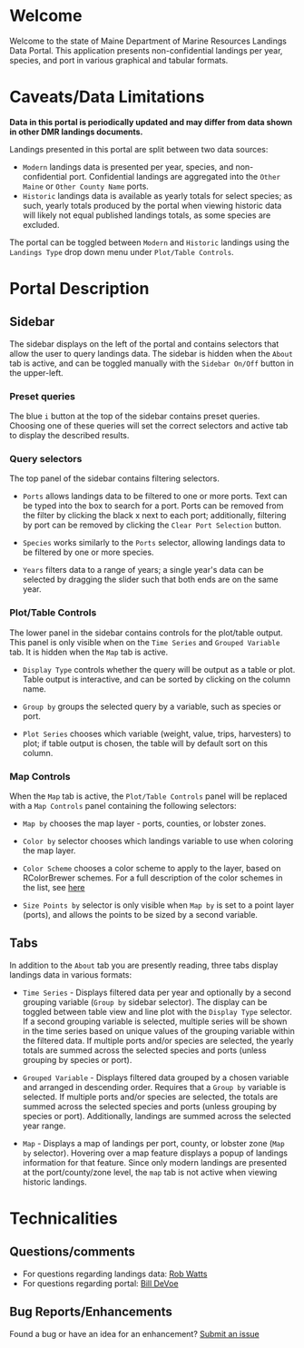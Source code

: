 # Welcome

Welcome to the state of Maine Department of Marine Resources Landings Data Portal. This application presents non-confidential landings per year, species, and port in various graphical and tabular formats.

# Caveats/Data Limitations

**Data in this portal is periodically updated and may differ from data shown in other DMR landings documents.**

Landings presented in this portal are split between two data sources:

* `Modern` landings data is presented per year, species, and non-confidential port. Confidential landings are aggregated into the `Other Maine` or `Other County Name` ports.
* `Historic` landings data is available as yearly totals for select species; as such, yearly totals produced by the portal when viewing historic data will likely not equal published landings totals, as some species are excluded.

The portal can be toggled between `Modern` and `Historic` landings using the `Landings Type` drop down menu under `Plot/Table Controls`.

# Portal Description

## Sidebar

The sidebar displays on the left of the portal and contains selectors that allow the user to query landings data. The sidebar is hidden when the `About` tab is active, and can be toggled manually with the `Sidebar On/Off` button in the upper-left.

### Preset queries

The blue `i` button at the top of the sidebar contains preset queries. Choosing one of these queries will set the correct selectors and active tab to display the described results.

### Query selectors

The top panel of the sidebar contains filtering selectors. 

* `Ports` allows landings data to be filtered to one or more ports. Text can be typed into the box to search for a port. Ports can be removed from the filter by clicking the black x next to each port; additionally, filtering by port can be removed by clicking the `Clear Port Selection` button.

* `Species` works similarly to the `Ports` selector, allowing landings data to be filtered by one or more species.

* `Years` filters data to a range of years; a single year's data can be selected by dragging the slider such that both ends are on the same year.

### Plot/Table Controls

The lower panel in the sidebar contains controls for the plot/table output. This panel is only visible when on the `Time Series` and `Grouped Variable` tab. It is hidden when the `Map` tab is active.

* `Display Type` controls whether the query will be output as a table or plot. Table output is interactive, and can be sorted by clicking on the column name.

* `Group by` groups the selected query by a variable, such as species or port.

* `Plot Series` chooses which variable (weight, value, trips, harvesters) to plot; if table output is chosen, the table will by default sort on this column.

### Map Controls

When the `Map` tab is active, the `Plot/Table Controls` panel will be replaced with a `Map Controls` panel containing the following selectors:

* `Map by` chooses the map layer - ports, counties, or lobster zones.

* `Color by` selector chooses which landings variable to use when coloring the map layer.

* `Color Scheme` chooses a color scheme to apply to the layer, based on RColorBrewer schemes. For a full description of the color schemes in the list, see [here](https://www.nceas.ucsb.edu/~frazier/RSpatialGuides/colorPaletteCheatsheet.pdf#page=4)

* `Size Points by` selector is only visible when `Map by` is set to a point layer (ports), and allows the points to be sized by a second variable.

## Tabs

In addition to the `About` tab you are presently reading, three tabs display landings data in various formats:

* `Time Series` - Displays filtered data per year and optionally by a second grouping variable (`Group by` sidebar selector). The display can be toggled between table view and line plot with the `Display Type` selector. If a second grouping variable is selected, multiple series will be shown in the time series based on unique values of the grouping variable within the filtered data. If multiple ports and/or species are selected, the yearly totals are summed across the selected species and ports (unless grouping by species or port).

* `Grouped Variable` - Displays filtered data grouped by a chosen variable and arranged in descending order. Requires that a `Group by` variable is selected. If multiple ports and/or species are selected, the totals are summed across the selected species and ports (unless grouping by species or port). Additionally, landings are summed across the selected year range.

* `Map` - Displays a map of landings per port, county, or lobster zone (`Map by` selector). Hovering over a map feature displays a popup of landings information for that feature. Since only modern landings are presented at the port/county/zone level, the `map` tab is not active when viewing historic landings.

# Technicalities

## Questions/comments

* For questions regarding landings data: [Rob Watts](mailto:rob.watts@maine.gov)
* For questions regarding portal: [Bill DeVoe](mailto:william.devoe@maine.gov)

## Bug Reports/Enhancements

Found a bug or have an idea for an enhancement? [Submit an issue](https://github.com/mainedmr/Landings_Portal/issues)
